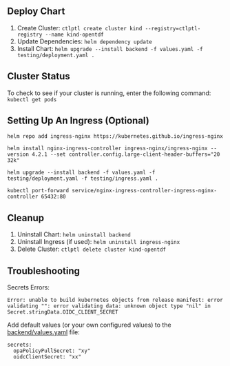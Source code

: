 
## Deploy Chart

1. Create Cluster: `ctlptl create cluster kind --registry=ctlptl-registry --name kind-opentdf`
2. Update Dependencies: `helm dependency update`
3. Install Chart: `helm upgrade --install backend -f values.yaml -f testing/deployment.yaml .`

## Cluster Status 
  To check to see if your cluster is running, enter the following command:
  `kubectl get pods` 

## Setting Up An Ingress (Optional)
```
helm repo add ingress-nginx https://kubernetes.github.io/ingress-nginx

helm install nginx-ingress-controller ingress-nginx/ingress-nginx --version 4.2.1 --set controller.config.large-client-header-buffers="20 32k"

helm upgrade --install backend -f values.yaml -f testing/deployment.yaml -f testing/ingress.yaml .

kubectl port-forward service/nginx-ingress-controller-ingress-nginx-controller 65432:80
```

## Cleanup
1. Uninstall Chart: `helm uninstall backend`
2. Uninstall Ingress (if used): `helm uninstall ingress-nginx`
3. Delete Cluster: `ctlptl delete cluster kind-opentdf`

## Troubleshooting 
Secrets Errors:
```
Error: unable to build kubernetes objects from release manifest: error validating "": error validating data: unknown object type "nil" in Secret.stringData.OIDC_CLIENT_SECRET
```

Add default values (or your own configured values) to the [backend/values.yaml](https://github.com/opentdf/backend/blob/main/charts/backend/values.yaml#L42) file:
```
secrets:
  opaPolicyPullSecret: "xy"
  oidcClientSecret: "xx"
```

